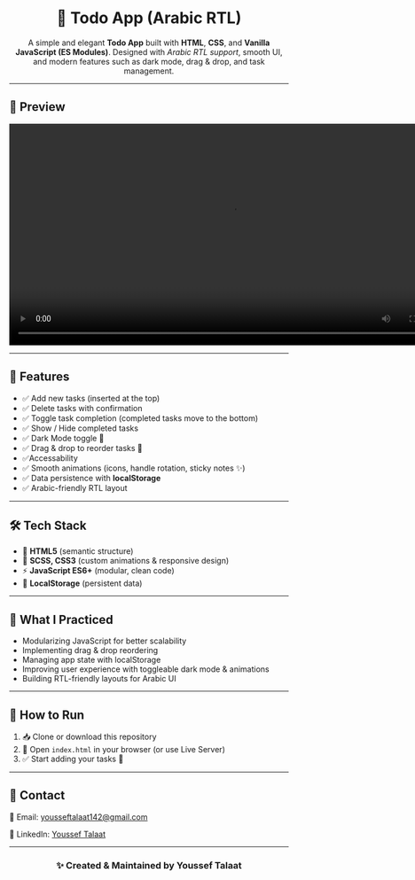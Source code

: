 <h1 align="center">📝 Todo App (Arabic RTL)</h1>

<p align="center">
A simple and elegant <strong>Todo App</strong> built with <strong>HTML</strong>, <strong>CSS</strong>, and <strong>Vanilla JavaScript (ES Modules)</strong>.  
Designed with <em>Arabic RTL support</em>, smooth UI, and modern features such as dark mode, drag & drop, and task management.  
</p>

<hr>

<h2>📸 Preview</h2>
<div align="center">
  <video src="screenshoot.mp4" width="800" alt="Todo App Preview"/>
</div>

<hr>

<h2>📱 Features</h2>
<ul>
  <li>✅ Add new tasks (inserted at the top)</li>
  <li>✅ Delete tasks with confirmation</li>
  <li>✅ Toggle task completion (completed tasks move to the bottom)</li>
  <li>✅ Show / Hide completed tasks</li>
  <li>✅ Dark Mode toggle 🌙</li>
  <li>✅ Drag & drop to reorder tasks 🔄</li>
  <li>✅Accessability</li>
  <li>✅ Smooth animations (icons, handle rotation, sticky notes ✨)</li>
  <li>✅ Data persistence with <strong>localStorage</strong></li>
  <li>✅ Arabic-friendly RTL layout</li>
</ul>

<hr>

<h2>🛠️ Tech Stack</h2>
<ul>
  <li>🧱 <strong>HTML5</strong> (semantic structure)</li>
  <li>🎨 <strong>SCSS, CSS3</strong> (custom animations & responsive design)</li>
  <li>⚡ <strong>JavaScript ES6+</strong> (modular, clean code)</li>
  <li>💾 <strong>LocalStorage</strong> (persistent data)</li>
</ul>

<hr>

<h2>🧠 What I Practiced</h2>
<ul>
  <li>Modularizing JavaScript for better scalability</li>
  <li>Implementing drag & drop reordering</li>
  <li>Managing app state with localStorage</li>
  <li>Improving user experience with toggleable dark mode & animations</li>
  <li>Building RTL-friendly layouts for Arabic UI</li>
</ul>

<hr>

<h2>🧪 How to Run</h2>
<ol>
  <li>📥 Clone or download this repository</li>
  <li>📂 Open <code>index.html</code> in your browser (or use Live Server)</li>
  <li>✅ Start adding your tasks 🚀</li>
</ol>

<hr>

<h2>💬 Contact</h2>

<p>📧 Email: <a href="mailto:yousseftalaat142@gmail.com">yousseftalaat142@gmail.com</a></p>
<p>🔗 LinkedIn: <a href="https://www.linkedin.com/in/youssef-talaat-1aa2671b3/">Youssef Talaat</a></p>

---

<h3 align="center">✨ Created & Maintained by <strong>Youssef Talaat</strong></h3>
